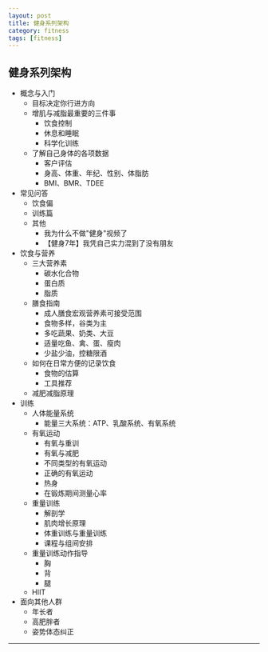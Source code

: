 ```yaml
---
layout: post
title: 健身系列架构
category: fitness
tags: [fitness]
---
```


## 健身系列架构

- 概念与入门
  - 目标决定你行进方向
  - 增肌与减脂最重要的三件事
    - 饮食控制
    - 休息和睡眠
    - 科学化训练
  - 了解自己身体的各项数据
    - 客户评估
    - 身高、体重、年纪、性别、体脂肪
    - BMI、BMR、TDEE
- 常见问答
  - 饮食偏
  - 训练篇
  - 其他
    - 我为什么不做"健身"视频了
    - 【健身7年】我凭自己实力混到了没有朋友
- 饮食与营养
  - 三大营养素
    - 碳水化合物
    - 蛋白质
    - 脂质
  - 膳食指南
    - 成人膳食宏观营养素可接受范围
    - 食物多样，谷类为主
    - 多吃蔬果、奶类、大豆
    - 适量吃鱼、禽、蛋、瘦肉
    - 少盐少油，控糖限酒
  - 如何在日常方便的记录饮食
    - 食物的估算
    - 工具推荐
  - 减肥减脂原理
- 训练
  - 人体能量系统
    - 能量三大系统：ATP、乳酸系统、有氧系统
  - 有氧运动
    - 有氧与重训
    - 有氧与减肥
    - 不同类型的有氧运动
    - 正确的有氧运动
    - 热身
    - 在锻炼期间测量心率
  - 重量训练
    - 解剖学
    - 肌肉增长原理
    - 体重训练与重量训练
    - 课程与组间安排
  - 重量训练动作指导
    - 胸
    - 背
    - 腿
  - HIIT
- 面向其他人群
  - 年长者
  - 高肥胖者
  - 姿势体态纠正

---